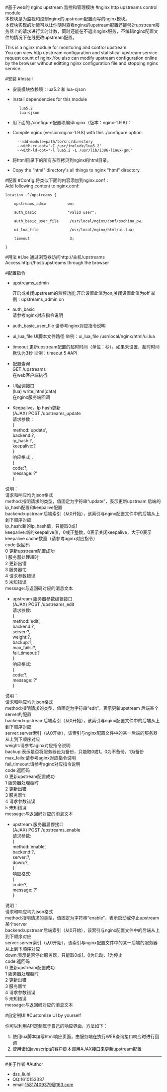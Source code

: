  
#基于web的 nginx upstream 监控和管理模块
#nginx http upstreams control module  
本模块是为监视和控制nginx的upstream配置而写的nginx模块。  
本模块实现的功能可以让你随时查看nginx的upstream配置还能够对upstream服务器上的请求进行实时计数，同时还能在不退出nginx服务，不编辑nginx配置文件的情况下在线更改upstream配置。  

This is a nginx module for monitoring and control upstream.  
You can view http upstream configuration and statistical upstream service request count of nginx.You also can modify upstream configuration online by the browser without editting nginx configuration file and stopping nginx service. 
  
 
#安装
#Install
* 安装模块依赖项：lua5.2 和 lua-cjson
* Install dependencies for this module  
  
         lua5.2  
         lua-cjson  
  
  
* 用下面的./configure配置项编译nginx（版本：nginx-1.9.8）：  
* Compile nginx (version:nginx-1.9.8) with this ./configure option:     

        --add-module=path/to/src/directory   
        --with-cc-opt="-I /usr/include/lua5.2"   
        --with-ld-opt="-l lua5.2 -L /usr/lib/i386-linux-gnu"    

* 将html目录下的所有东西拷贝到nginx的html目录。  
* Copy the "html" directory's all things to nginx "html" directory.

#配置
#Config 
   将类似下面的内容添加到nginx.conf：  
   Add following content to nginx.conf:

    location ~^/upstreams {    

        upstreams_admin         on;    

        auth_basic              "valid user";    

        auth_basic_user_file     /usr/local/nginx/conf/oschina_pw;
        
        ui_lua_file              /usr/local/nginx/html/ui.lua;
        
        timeout                  3;
         
    }  

#用法
#Use
   通过浏览器访问http://主机/upstreams  
   Access http://host/upstreams through the browser


#配置指令
   * upstreams_admin

        开启或关闭upstream的监控功能,开启设置此值为on,关闭设置此值为off
        举例：upstreams_admin on
   * auth_basic  
        请参考nginx对应指令说明
   * auth_basic_user_file
        请参考nginx对应指令说明
   * ui_lua_file
        UI脚本文件路径
        举例：ui_lua_file /usr/local/nginx/html/ui.lua
   * timeout
        更新upstream配置的超时时间（单位：秒）。如果未设置，超时时间默认为3秒
        举例：timeout 5
#API
   * 配置查询    
   GET /upstreams   
   在web客户端执行   
      
   * UI回调接口    
   (lua) write_html(data)    
   在nginx服务端回调   

   * Keepalive，Ip hash更新  
   (AJAX) POST /upstreams_update  
   请求参数：  
   {  
        method:'update',  
        backend:?,  
        ip_hash:?,  
        keepalive:?     
   }    
   响应格式：  
   {  
        code:?,  
        message:'?'   
   }  

   说明：  
   请求和响应均为json格式  
   method:指明请求的类型，值固定为字符串“update”，表示更新upstream 后端的ip_hash配置和keepalive配置   
   backend:upstream后端索引（从0开始），该索引与nginx配置文件中的后端从上到下顺序对应  
   ip_hash:新的ip_hash值，只能取0或1  
   keepalive:新的keepalive值，0或正整数，0表示关闭keepalive，大于0表示keepalive cache数量（请参考aginx对应指令）  
   code:返回码  
        0 更新upstream配置成功     
        1 服务器处理超时    
        2 更新出错    
        3 服务器忙    
        4 请求参数错误    
        5 未知错误   
   message:与返回码对应的消息文本
   
   * upstream 服务器参数编辑接口    
   (AJAX) POST /upstreams_edit   
     请求参数:      
     {   
        method:'edit',  
        backend:?,  
        server:?,  
        weight:?,  
        backup:?,  
        max_fails:?,  
        fail_timeout:?  
     }    
     响应格式:  
     {   
        code:?,   
        message:'?'  
     }   

   说明：  
   请求和响应均为json格式  
   method:指明请求的类型，值固定为字符串“edit”，表示更新upstream 后端某个server的配置   
   backend:upstream后端索引（从0开始），该索引与nginx配置文件中的后端从上到下顺序对应  
   server:server索引（从0开始），该索引与nginx配置文件中的某一后端的服务器从上到下顺序对应  
   weight:请参考aginx对应指令说明  
   backup:表示是否将服务器设为备份，只能取0或1。0为不备份，1为备份  
   max_fails:请参考aginx对应指令说明  
   fail_timeout:请参考aginx对应指令说明  
   code:返回码  
        0 更新upstream配置成功     
        1 服务器处理超时    
        2 更新出错    
        3 服务器忙    
        4 请求参数错误    
        5 未知错误   
   message:与返回码对应的消息文本
    
   * upstream 服务器启停接口   
   (AJAX) POST /upstreams_enable   
     请求参数:    
     {   
        method:'enable',   
        backend:?,   
        server:?,   
        down:?,   
     }    
     响应格式:   
     {   
        code:?,   
        message:'?'   
     }   
   
   说明：  
   请求和响应均为json格式  
   method:指明请求的类型，值固定为字符串“enable”，表示启动或停止upstream某个server   
   backend:upstream后端索引（从0开始），该索引与nginx配置文件中的后端从上到下顺序对应  
   server:server索引（从0开始），该索引与nginx配置文件中的某一后端的服务器从上到下顺序对应  
   down:表示是否停止服务器，只能取0或1。0为启动，1为停止  
   code:返回码  
        0 更新upstream配置成功     
        1 服务器处理超时    
        2 更新出错    
        3 服务器忙    
        4 请求参数错误    
        5 未知错误   
   message:与返回码对应的消息文本

#自定制UI
#Customize UI by yourself  

你可以利用API定制属于自己的响应界面，方法如下：
1. 使用lua脚本编写html响应页面，由服务端在执行WEB查询接口响应时进行回调
2. 使用诸如javascript的客户脚本调用AJAX接口来更新upstream配置

   
--- 

#关于作者
#Author
* dss_liuhl 
* QQ:1610153337 
* email:15817409379@163.com
